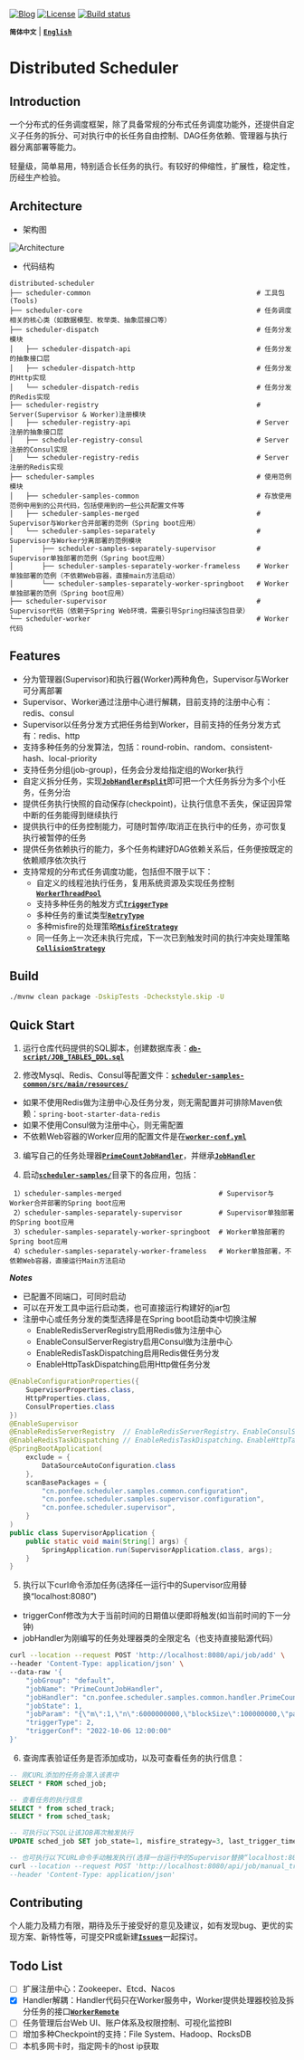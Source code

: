 [![Blog](https://img.shields.io/badge/blog-@ponfee-informational.svg)](http://www.ponfee.cn)
[![License](https://img.shields.io/badge/license-Apache--2.0-green.svg)](https://www.apache.org/licenses/LICENSE-2.0.html)
[![Build status](https://img.shields.io/badge/build-passing-success.svg)](https://github.com/ponfee/distributed-scheduler/actions)

**`简体中文`** | [**`English`**](README.en.md)

# Distributed Scheduler

## Introduction

一个分布式的任务调度框架，除了具备常规的分布式任务调度功能外，还提供自定义子任务的拆分、可对执行中的长任务自由控制、DAG任务依赖、管理器与执行器分离部署等能力。

轻量级，简单易用，特别适合长任务的执行。有较好的伸缩性，扩展性，稳定性，历经生产检验。

## Architecture

- 架构图

![Architecture](doc/images/architecture.jpg)

- 代码结构

```Plain Text
distributed-scheduler
├── scheduler-common                                         # 工具包(Tools)
├── scheduler-core                                           # 任务调度相关的核心类（如数据模型、枚举类、抽象层接口等）
├── scheduler-dispatch                                       # 任务分发模块
│   ├── scheduler-dispatch-api                               # 任务分发的抽象接口层
│   ├── scheduler-dispatch-http                              # 任务分发的Http实现
│   └── scheduler-dispatch-redis                             # 任务分发的Redis实现
├── scheduler-registry                                       # Server(Supervisor & Worker)注册模块
│   ├── scheduler-registry-api                               # Server注册的抽象接口层
│   ├── scheduler-registry-consul                            # Server注册的Consul实现
│   └── scheduler-registry-redis                             # Server注册的Redis实现
├── scheduler-samples                                        # 使用范例模块
│   ├── scheduler-samples-common                             # 存放使用范例中用到的公共代码，包括使用到的一些公共配置文件等
│   ├── scheduler-samples-merged                             # Supervisor与Worker合并部署的范例（Spring boot应用）
│   └── scheduler-samples-separately                         # Supervisor与Worker分离部署的范例模块
│       ├── scheduler-samples-separately-supervisor          # Supervisor单独部署的范例（Spring boot应用）
│       ├── scheduler-samples-separately-worker-frameless    # Worker单独部署的范例（不依赖Web容器，直接main方法启动）
│       └── scheduler-samples-separately-worker-springboot   # Worker单独部署的范例（Spring boot应用）
├── scheduler-supervisor                                     # Supervisor代码（依赖于Spring Web环境，需要引导Spring扫描该包目录）
└── scheduler-worker                                         # Worker代码
```

## Features

- 分为管理器(Supervisor)和执行器(Worker)两种角色，Supervisor与Worker可分离部署
- Supervisor、Worker通过注册中心进行解耦，目前支持的注册中心有：redis、consul
- Supervisor以任务分发方式把任务给到Worker，目前支持的任务分发方式有：redis、http
- 支持多种任务的分发算法，包括：round-robin、random、consistent-hash、local-priority
- 支持任务分组(job-group)，任务会分发给指定组的Worker执行
- 自定义拆分任务，实现[**`JobHandler#split`**](scheduler-core/src/main/java/cn/ponfee/scheduler/core/handle/JobSplitter.java)即可把一个大任务拆分为多个小任务，任务分治
- 提供任务执行快照的自动保存(checkpoint)，让执行信息不丢失，保证因异常中断的任务能得到继续执行
- 提供执行中的任务控制能力，可随时暂停/取消正在执行中的任务，亦可恢复执行被暂停的任务
- 提供任务依赖执行的能力，多个任务构建好DAG依赖关系后，任务便按既定的依赖顺序依次执行
- 支持常规的分布式任务调度功能，包括但不限于以下：
  - 自定义的线程池执行任务，复用系统资源及实现任务控制[**`WorkerThreadPool`**](scheduler-worker/src/main/java/cn/ponfee/scheduler/worker/base/WorkerThreadPool.java)
  - 支持多种任务的触发方式[**`TriggerType`**](scheduler-core/src/main/java/cn/ponfee/scheduler/core/enums/TriggerType.java)
  - 多种任务的重试类型[**`RetryType`**](scheduler-core/src/main/java/cn/ponfee/scheduler/core/enums/RetryType.java)
  - 多种misfire的处理策略[**`MisfireStrategy`**](scheduler-core/src/main/java/cn/ponfee/scheduler/core/enums/MisfireStrategy.java)
  - 同一任务上一次还未执行完成，下一次已到触发时间的执行冲突处理策略[**`CollisionStrategy`**](scheduler-core/src/main/java/cn/ponfee/scheduler/core/enums/CollisionStrategy.java)

## Build

```bash
./mvnw clean package -DskipTests -Dcheckstyle.skip -U
```

## Quick Start

1. 运行仓库代码提供的SQL脚本，创建数据库表：[**`db-script/JOB_TABLES_DDL.sql`**](db-script/JOB_TABLES_DDL.sql)

2. 修改Mysql、Redis、Consul等配置文件：[**`scheduler-samples-common/src/main/resources/`**](scheduler-samples/scheduler-samples-common/src/main/resources/)
- 如果不使用Redis做为注册中心及任务分发，则无需配置并可排除Maven依赖：`spring-boot-starter-data-redis`
- 如果不使用Consul做为注册中心，则无需配置
- 不依赖Web容器的Worker应用的配置文件是在[**`worker-conf.yml`**](scheduler-samples/scheduler-samples-separately/scheduler-samples-separately-worker-frameless/src/main/resources/worker-conf.yml)

3. 编写自己的任务处理器[**`PrimeCountJobHandler`**](scheduler-samples/scheduler-samples-common/src/main/java/cn/ponfee/scheduler/samples/common/handler/PrimeCountJobHandler.java)，并继承[**`JobHandler`**](scheduler-core/src/main/java/cn/ponfee/scheduler/core/handle/JobHandler.java)

4. 启动[**`scheduler-samples/`**](scheduler-samples/)目录下的各应用，包括：
```Plain Text
 1）scheduler-samples-merged                        # Supervisor与Worker合并部署的Spring boot应用
 2）scheduler-samples-separately-supervisor         # Supervisor单独部署的Spring boot应用
 3）scheduler-samples-separately-worker-springboot  # Worker单独部署的Spring boot应用
 4）scheduler-samples-separately-worker-frameless   # Worker单独部署，不依赖Web容器，直接运行Main方法启动
```
***Notes***
- 已配置不同端口，可同时启动
- 可以在开发工具中运行启动类，也可直接运行构建好的jar包
- 注册中心或任务分发的类型选择是在Spring boot启动类中切换注解
  - EnableRedisServerRegistry启用Redis做为注册中心
  - EnableConsulServerRegistry启用Consul做为注册中心
  - EnableRedisTaskDispatching启用Redis做任务分发
  - EnableHttpTaskDispatching启用Http做任务分发
```java
@EnableConfigurationProperties({
    SupervisorProperties.class,
    HttpProperties.class,
    ConsulProperties.class
})
@EnableSupervisor
@EnableRedisServerRegistry  // EnableRedisServerRegistry、EnableConsulServerRegistry
@EnableRedisTaskDispatching // EnableRedisTaskDispatching、EnableHttpTaskDispatching
@SpringBootApplication(
    exclude = {
        DataSourceAutoConfiguration.class
    },
    scanBasePackages = {
        "cn.ponfee.scheduler.samples.common.configuration",
        "cn.ponfee.scheduler.samples.supervisor.configuration",
        "cn.ponfee.scheduler.supervisor",
    }
)
public class SupervisorApplication {
    public static void main(String[] args) {
        SpringApplication.run(SupervisorApplication.class, args);
    }
}
```

5. 执行以下curl命令添加任务(选择任一运行中的Supervisor应用替换“localhost:8080”)
- triggerConf修改为大于当前时间的日期值以便即将触发(如当前时间的下一分钟)
- jobHandler为刚编写的任务处理器类的全限定名（也支持直接贴源代码）
```bash
curl --location --request POST 'http://localhost:8080/api/job/add' \
--header 'Content-Type: application/json' \
--data-raw '{
    "jobGroup": "default",
    "jobName": "PrimeCountJobHandler",
    "jobHandler": "cn.ponfee.scheduler.samples.common.handler.PrimeCountJobHandler",
    "jobState": 1,
    "jobParam": "{\"m\":1,\"n\":6000000000,\"blockSize\":100000000,\"parallel\":7}",
    "triggerType": 2,
    "triggerConf": "2022-10-06 12:00:00"
}'
```

6. 查询库表验证任务是否添加成功，以及可查看任务的执行信息：
```sql
-- 刚CURL添加的任务会落入该表中
SELECT * FROM sched_job;

-- 查看任务的执行信息
SELECT * from sched_track;
SELECT * from sched_task;

-- 可执行以下SQL让该JOB再次触发执行
UPDATE sched_job SET job_state=1, misfire_strategy=3, last_trigger_time=NULL, next_trigger_time=1664944641000 WHERE job_name='PrimeCountJobHandler';

-- 也可执行以下CURL命令手动触发执行(选择一台运行中的Supervisor替换“localhost:8080”，jobId替换为待触发执行的job)
curl --location --request POST 'http://localhost:8080/api/job/manual_trigger?jobId=4236701614080' \
--header 'Content-Type: application/json'
```

## Contributing

个人能力及精力有限，期待及乐于接受好的意见及建议，如有发现bug、更优的实现方案、新特性等，可提交PR或新建[**`Issues`**](../../issues)一起探讨。

## Todo List

- [ ] 扩展注册中心：Zookeeper、Etcd、Nacos
- [x] Handler解耦：Handler代码只在Worker服务中，Worker提供处理器校验及拆分任务的接口[**`WorkerRemote`**](scheduler-worker/src/main/java/cn/ponfee/scheduler/worker/rpc/WorkerRemote.java)
- [ ] 任务管理后台Web UI、账户体系及权限控制、可视化监控BI
- [ ] 增加多种Checkpoint的支持：File System、Hadoop、RocksDB
- [ ] 本机多网卡时，指定网卡的host ip获取
